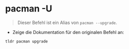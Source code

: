 # pacman -U

> Dieser Befehl ist ein Alias von `pacman --upgrade`.

- Zeige die Dokumentation für den originalen Befehl an:

`tldr pacman upgrade`
